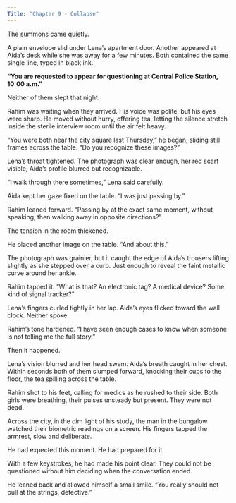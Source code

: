```yaml
---
Title: "Chapter 9 - Collapse"
---
```


The summons came quietly.

A plain envelope slid under Lena’s apartment door. Another appeared at Aida’s desk while she was away for a few minutes. Both contained the same single line, typed in black ink.

**“You are requested to appear for questioning at Central Police Station, 10:00 a.m.”**

Neither of them slept that night.

Rahim was waiting when they arrived. His voice was polite, but his eyes were sharp. He moved without hurry, offering tea, letting the silence stretch inside the sterile interview room until the air felt heavy.

“You were both near the city square last Thursday,” he began, sliding still frames across the table. “Do you recognize these images?”

Lena’s throat tightened. The photograph was clear enough, her red scarf visible, Aida’s profile blurred but recognizable.

“I walk through there sometimes,” Lena said carefully.

Aida kept her gaze fixed on the table. “I was just passing by.”

Rahim leaned forward. “Passing by at the exact same moment, without speaking, then walking away in opposite directions?”

The tension in the room thickened.

He placed another image on the table. “And about this.”

The photograph was grainier, but it caught the edge of Aida’s trousers lifting slightly as she stepped over a curb. Just enough to reveal the faint metallic curve around her ankle.

Rahim tapped it. “What is that? An electronic tag? A medical device? Some kind of signal tracker?”

Lena’s fingers curled tightly in her lap. Aida’s eyes flicked toward the wall clock. Neither spoke.

Rahim’s tone hardened. “I have seen enough cases to know when someone is not telling me the full story.”

Then it happened.

Lena’s vision blurred and her head swam. Aida’s breath caught in her chest. Within seconds both of them slumped forward, knocking their cups to the floor, the tea spilling across the table.

Rahim shot to his feet, calling for medics as he rushed to their side. Both girls were breathing, their pulses unsteady but present. They were not dead.

Across the city, in the dim light of his study, the man in the bungalow watched their biometric readings on a screen. His fingers tapped the armrest, slow and deliberate.

He had expected this moment. He had prepared for it.

With a few keystrokes, he had made his point clear. They could not be questioned without him deciding when the conversation ended.

He leaned back and allowed himself a small smile. “You really should not pull at the strings, detective.”